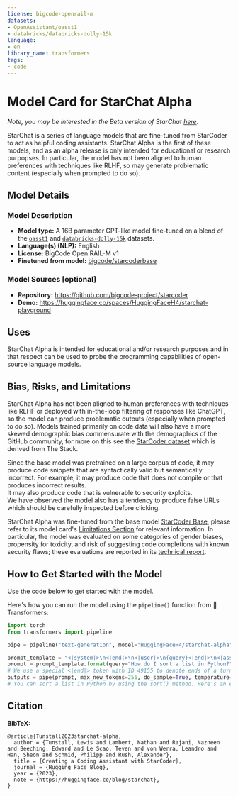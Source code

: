 ```yaml
---
license: bigcode-openrail-m
datasets:
- OpenAssistant/oasst1
- databricks/databricks-dolly-15k
language:
- en
library_name: transformers
tags:
- code
---
```


# Model Card for StarChat Alpha

<!-- Provide a quick summary of what the model is/does. -->
_Note, you may be interested in the Beta version of StarChat [here](https://huggingface.co/HuggingFaceH4/starchat-beta)._

StarChat is a series of language models that are fine-tuned from StarCoder to act as helpful coding assistants. StarChat Alpha is the first of these models, and as an alpha release is only intended for educational or research purpopses. In particular, the model has not been aligned to human preferences with techniques like RLHF, so may generate problematic content (especially when prompted to do so).

## Model Details

### Model Description

<!-- Provide a longer summary of what this model is. -->

- **Model type:** A 16B parameter GPT-like model fine-tuned on a blend of the [`oasst1`](https://huggingface.co/datasets/OpenAssistant/oasst1) and [`databricks-dolly-15k`](https://huggingface.co/datasets/databricks/databricks-dolly-15k) datasets.
- **Language(s) (NLP):** English
- **License:** BigCode Open RAIL-M v1
- **Finetuned from model:** [bigcode/starcoderbase](https://huggingface.co/bigcode/starcoderbase)

### Model Sources [optional]

<!-- Provide the basic links for the model. -->

- **Repository:** https://github.com/bigcode-project/starcoder
- **Demo:** https://huggingface.co/spaces/HuggingFaceH4/starchat-playground

## Uses

<!-- Address questions around how the model is intended to be used, including the foreseeable users of the model and those affected by the model. -->

StarChat Alpha is intended for educational and/or research purposes and in that respect can be used to probe the programming capabilities of open-source language models.

## Bias, Risks, and Limitations

<!-- This section is meant to convey both technical and sociotechnical limitations. -->

StarChat Alpha has not been aligned to human preferences with techniques like RLHF or deployed with in-the-loop filtering of responses like ChatGPT, so the model can produce problematic outputs (especially when prompted to do so). 
Models trained primarily on code data will also have a more skewed demographic bias commensurate with the demographics of the GitHub community, for more on this see the [StarCoder dataset](https://huggingface.co/datasets/bigcode/starcoderdata) which is derived from The Stack.


Since the base model was pretrained on a large corpus of code, it may produce code snippets that are syntactically valid but semantically incorrect. 
For example, it may produce code that does not compile or that produces incorrect results.  
It may also produce code that is vulnerable to security exploits.  
We have observed the model also has a tendency to produce false URLs which should be carefully inspected before clicking.

StarChat Alpha was fine-tuned from the base model [StarCoder Base](https://huggingface.co/bigcode/starcoderbase), please refer to its model card's [Limitations Section](https://huggingface.co/bigcode/starcoderbase#limitations) for relevant information. 
In particular, the model was evaluated on some categories of gender biases, propensity for toxicity, and risk of suggesting code completions with known security flaws; these evaluations are reported in its [technical report](https://drive.google.com/file/d/1cN-b9GnWtHzQRoE7M7gAEyivY0kl4BYs/view).

## How to Get Started with the Model

Use the code below to get started with the model.

Here's how you can run the model using the `pipeline()` function from 🤗 Transformers:

```python
import torch
from transformers import pipeline

pipe = pipeline("text-generation", model="HuggingFaceH4/starchat-alpha", torch_dtype=torch.bfloat16, device_map="auto")

prompt_template = "<|system|>\n<|end|>\n<|user|>\n{query}<|end|>\n<|assistant|>"
prompt = prompt_template.format(query="How do I sort a list in Python?")
# We use a special <|end|> token with ID 49155 to denote ends of a turn
outputs = pipe(prompt, max_new_tokens=256, do_sample=True, temperature=0.2, top_k=50, top_p=0.95, eos_token_id=49155)
# You can sort a list in Python by using the sort() method. Here's an example:\n\n```\nnumbers = [3, 1, 4, 1, 5, 9, 2, 6, 5, 3, 5]\nnumbers.sort()\nprint(numbers)\n```\n\nThis will sort the list in place and print the sorted list.
```



## Citation

<!-- If there is a paper or blog post introducing the model, the APA and Bibtex information for that should go in this section. -->

**BibTeX:**

```
@article{Tunstall2023starchat-alpha,
  author = {Tunstall, Lewis and Lambert, Nathan and Rajani, Nazneen and Beeching, Edward and Le Scao, Teven and von Werra, Leandro and Han, Sheon and Schmid, Philipp and Rush, Alexander},
  title = {Creating a Coding Assistant with StarCoder},
  journal = {Hugging Face Blog},
  year = {2023},
  note = {https://huggingface.co/blog/starchat},
}
```
